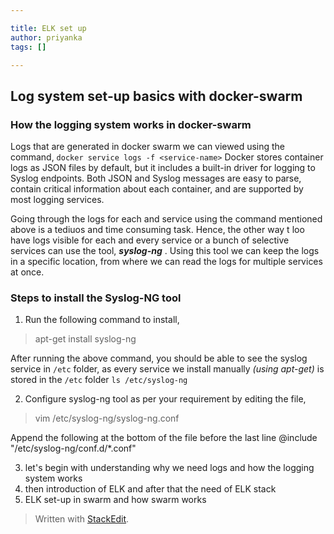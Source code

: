 ```yaml
---

title: ELK set up
author: priyanka
tags: []

---
```


## Log system set-up basics with docker-swarm

### How the logging system works in docker-swarm
Logs that are generated in docker swarm we can viewed using the command,
`docker service logs -f <service-name>`
Docker stores container logs as JSON files by default, but it includes a built-in driver for logging to Syslog endpoints. Both JSON and Syslog messages are easy to parse, contain critical information about each container, and are supported by most logging services. 

Going through the logs for each and service using the command mentioned above is a tediuos and time consuming task. Hence, the other way t loo have logs visible for each and every service or a bunch of selective services can use the tool, ***syslog-ng*** . 
Using this tool we can keep the logs in a specific location, from where we can read the logs for multiple services at once.

### Steps to install the Syslog-NG tool

1. Run the following command to install,

> apt-get install syslog-ng

After running the above command, you should be able to see the syslog service in `/etc` folder, as every service we install manually *(using apt-get)* is stored in the `/etc` folder
`ls /etc/syslog-ng` 
  
 2. Configure syslog-ng tool as per your requirement by editing the file,
> vim /etc/syslog-ng/syslog-ng.conf
    
Append the following at the bottom of the file before the last line @include "/etc/syslog-ng/conf.d/*.conf"

3. let's begin with understanding why we need logs and how the logging system works
4. then introduction of ELK and after that the need of ELK stack
5. ELK set-up in swarm and how swarm works
> Written with [StackEdit](https://stackedit.io/).

<!--stackedit_data:
eyJoaXN0b3J5IjpbMzU1ODYyMjA1LC0xMTQwMjYwNTk5LDEyOD
E0MTYxODksLTEwMDIwMzIyODEsMzU1MjA2ODA0LDExMzk5MDEy
NTEsMTk4NjM3ODU2OSwyMDY3NTY0MzMwXX0=
-->